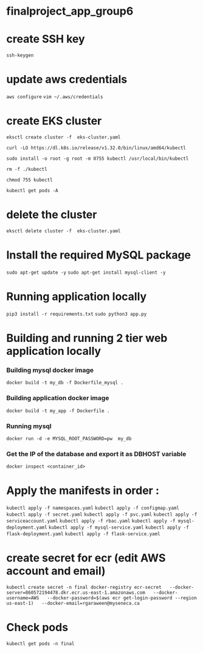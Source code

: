 # finalproject_app_group6

# create SSH key 

```ssh-keygen``` 

# update aws credentials 

```aws configure```
```vim ~/.aws/credentials``` 
 
# create EKS cluster 

```eksctl create cluster -f  eks-cluster.yaml```

```curl -LO https://dl.k8s.io/release/v1.32.0/bin/linux/amd64/kubectl```

```sudo install -o root -g root -m 0755 kubectl /usr/local/bin/kubectl```

```rm -f ./kubectl```

```chmod 755 kubectl```

```kubectl get pods -A```

# delete the cluster 

```eksctl delete cluster -f  eks-cluster.yaml```  

# Install the required MySQL package

```sudo apt-get update -y```
```sudo apt-get install mysql-client -y```

# Running application locally

```pip3 install -r requirements.txt```
```sudo python3 app.py```

# Building and running 2 tier web application locally

### Building mysql docker image 
```docker build -t my_db -f Dockerfile_mysql . ```

### Building application docker image 
```docker build -t my_app -f Dockerfile . ```

### Running mysql
```docker run -d -e MYSQL_ROOT_PASSWORD=pw  my_db```

### Get the IP of the database and export it as DBHOST variable
```docker inspect <container_id>```


# Apply the manifests in order : 

```kubectl apply -f namespaces.yaml```
```kubectl apply -f configmap.yaml```
```kubectl apply -f secret.yaml```
```kubectl apply -f pvc.yaml```
```kubectl apply -f serviceaccount.yaml```
```kubectl apply -f rbac.yaml```
```kubectl apply -f mysql-deployment.yaml```
```kubectl apply -f mysql-service.yaml```
```kubectl apply -f flask-deployment.yaml```
```kubectl apply -f flask-service.yaml```

# create secret for ecr (edit AWS account and email)

```kubectl create secret -n final docker-registry ecr-secret   --docker-server=860572194478.dkr.ecr.us-east-1.amazonaws.com   --docker-username=AWS   --docker-password=$(aws ecr get-login-password --region us-east-1)   --docker-email=rgaraween@myseneca.ca```

# Check pods 

```kubectl get pods -n final```
